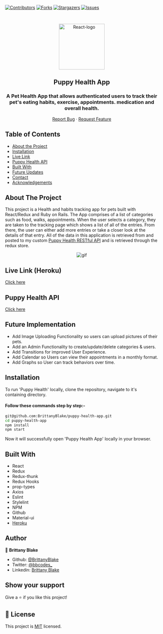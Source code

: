<!--
*** Thanks for checking out this README Template. If you have a suggestion that would
*** make this better, please fork the repo and create a pull request or simply open
*** an issue with the tag "enhancement".
*** Thanks again! Now go create something AMAZING! :D
-->

<!-- PROJECT SHIELDS -->
<!--
*** I'm using markdown "reference style" links for readability.
*** Reference links are enclosed in brackets [ ] instead of parentheses ( ).
*** See the bottom of this document for the declaration of the reference variables
*** for contributors-url, forks-url, etc. This is an optional, concise syntax you may use.
*** https://www.markdownguide.org/basic-syntax/#reference-style-links
-->
[![Contributors][contributors-shield]][contributors-url]
[![Forks][forks-shield]][forks-url]
[![Stargazers][stars-shield]][stars-url]
[![Issues][issues-shield]][issues-url]

<!-- PROJECT LOGO -->
<br />
<p align="center">
  <a href="https://github.com/BrittanyBlake/puppy-health-app">
    <p align="center"> <img src="https://www.pngitem.com/pimgs/m/664-6644509_icon-react-js-logo-hd-png-download.png" alt="React-logo" width="150" height="150"> </p>
  </a>

  <h2 align="center">Puppy Health App</h2>
  <h3 align="center"> A Pet Health App that allows authenticated users to track their pet's eating habits, exercise, appointments. medication and overall health. </h3>

  <p align="center">
    <a href="https://github.com/BrittanyBlake/puppy-health-app/issues">Report Bug</a>
    · 
    <a href="https://github.com/BrittanyBlake/puppy-health-app/issues">Request Feature</a>
  </p>
</p>

<!-- TABLE OF CONTENTS -->
## Table of Contents

* [About the Project](#about-the-project)
* [Installation](#installation)
* [Live Link](#Live-Link-(Heroku))
* [Puppy Health API](#Puppy-Health-Api)
* [Built With](#built-with)
* [Future Updates](#future-updates)
* [Contact](#Authors)
* [Acknowledgements](#acknowledgements)

<!-- ABOUT THE PROJECT -->
## About The Project

This project is a Health and habits tracking app for pets built with React/Redux and Ruby on Rails. The App comprises of a list of categories such as food, walks, appointments. When the user selects a category, they are taken to the tracking page which shows a list of all of the entries. From there, the user can either add more entries or take a closer look at the details of that entry. All of the data in this application is retrieved from and posted to my custom [Puppy Health RESTful API](https://github.com/BrittanyBlake/puppy-health-api) and is retrieved through the redux store. 



<p align="center">
    <img src="src/assets/images/puppy.gif" alt="gif" >
</p>
<!-- Live Link (Netlify) -->

## Live Link (Heroku)

[Click here](https://puppyhealth.herokuapp.com/)

## Puppy Health API

[Click here](https://github.com/BrittanyBlake/puppy-health-api)

## Future Implementation
* Add Image Uploading Functionality so users can upload pictures of their pets. 
* Add an Admin Functionality to create/update/delete categories & users.
* Add Transitions for improved User Experience.
* Add Calendar so Users can view their appointments in a monthly format.
* Add Graphs so User can track behaviors over time. 

<!-- INSTALLATION -->

## Installation

To run 'Puppy Health' locally, clone the repository, navigate to it's containing directory.

#### Follow these commands step by step:-  
```bash
git@github.com:BrittanyBlake/puppy-health-app.git
cd puppy-health-app
npm install
npm start
```

Now it will successfully open 'Puppy Health App' locally in your browser.

<!-- BUILD WITH -->

## Built With

- React
- Redux
- Redux-thunk
- Redux Hooks
- prop-types
- Axios
- Eslint
- Stylelint
- NPM
- Github
- Material-ui
- [Heroku](https://puppyhealth.herokuapp.com/) 


<!-- CONTACT -->
## Author

👤 **Brittany Blake**

- Github: [@BrittanyBlake](https://github.com/BrittanyBlake)
- Twitter: [@bbcodes_](https://twitter.com/bbcodes_)
- Linkedin: [Brittany Blake](https://www.linkedin.com/in/brittany-a-blake/)

## Show your support

Give a ⭐️ if you like this project!

<!-- MARKDOWN LINKS & IMAGES -->
<!-- https://www.markdownguide.org/basic-syntax/#reference-style-links -->
[contributors-shield]: https://img.shields.io/github/contributors/BrittanyBlake/puppy-health-app.svg?style=flat-square
[contributors-url]: https://github.com/BrittanyBlake/puppy-health-app/graphs/contributors
[forks-shield]: https://img.shields.io/github/forks/BrittanyBlake/puppy-health-app.svg?style=flat-square
[forks-url]: https://github.com/BrittanyBlake/puppy-health-app/network/members
[stars-shield]: https://img.shields.io/github/stars/BrittanyBlake/puppy-health-app?style=flat-square
[stars-url]: https://github.com/BrittanyBlake/puppy-health-app/stargazers
[issues-shield]: https://img.shields.io/github/issues/BrittanyBlake/puppy-health-app.svg?style=flat-square
[issues-url]: https://github.com/BrittanyBlake/puppy-health-app/issues

## 📝 License

This project is [MIT](https://opensource.org/licenses/MIT) licensed.

